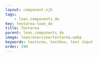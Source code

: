 ```yaml
---
layout: component.njk
tags: 
    - lean_components_de
key: textarea-lean_de
title: Textarea
parent: lean_components_de
image: lean/overview/textarea.webp
keywords: textarea, textbox, text input
order: 290
---
```

